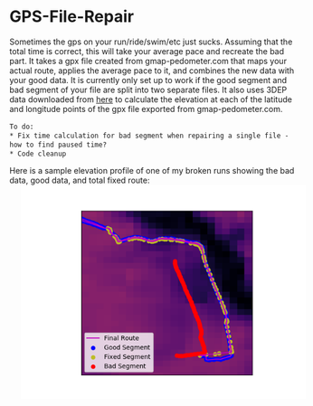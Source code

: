 # GPS-File-Repair
Sometimes the gps on your run/ride/swim/etc just sucks. Assuming that the total time is correct, this will take your average pace and recreate the bad part. It takes a gpx file created from gmap-pedometer.com that maps your actual route, applies the average pace to it, and combines the new data with your good data. It is currently only set up to work if the good segment and bad segment of your file are split into two separate files. It also uses 3DEP data downloaded from <a href="https://www.usgs.gov/core-science-systems/ngp/3dep">here</a> to calculate the elevation at each of the latitude and longitude points of the gpx file exported from gmap-pedometer.com.

```
To do:
* Fix time calculation for bad segment when repairing a single file - how to find paused time?
* Code cleanup
```

Here is a sample elevation profile of one of my broken runs showing the bad data, good data, and total fixed route:
<img align="center" src="./images/example_zoomed.png" alt="Example fixed route plot" title="Example fixed route plot" hspace="20"/>
